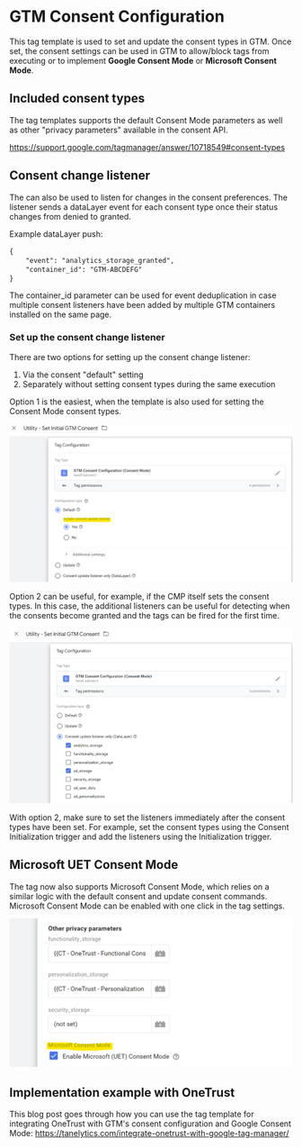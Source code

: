 # GTM Consent Configuration

This tag template is used to set and update the consent types in GTM. Once set, the consent settings can be used in GTM to allow/block tags from executing or to implement **Google Consent Mode** or **Microsoft Consent Mode**.

## Included consent types

The tag templates supports the default Consent Mode parameters as well as other "privacy parameters" available in the consent API.

https://support.google.com/tagmanager/answer/10718549#consent-types

## Consent change listener

The can also be used to listen for changes in the consent preferences. The listener sends a dataLayer event for each consent type once their status changes from denied to granted.

Example dataLayer push:

```
{
    "event": "analytics_storage_granted",
    "container_id": "GTM-ABCDEFG"
}
```
The container_id parameter can be used for event deduplication in case multiple consent listeners have been added by multiple GTM containers installed on the same page.

### Set up the consent change listener

There are two options for setting up the consent change listener:
1. Via the consent "default" setting
2. Separately without setting consent types during the same execution

Option 1 is the easiest, when the template is also used for setting the Consent Mode consent types.

![Default consent listener](default_consent_listener.png)

Option 2 can be useful, for example, if the CMP itself sets the consent types. In this case, the additional listeners can be useful for detecting when the consents become granted and the tags can be fired for the first time.

![Default consent listener](separate_consent_listener.png)

With option 2, make sure to set the listeners immediately after the consent types have been set. For example, set the consent types using the Consent Initialization trigger and add the listeners using the Initialization trigger.

## Microsoft UET Consent Mode

The tag now also supports Microsoft Consent Mode, which relies on a similar logic with the default consent and update consent commands. Microsoft Consent Mode can be enabled with one click in the tag settings.

![Enable Microsoft Consent Mode](uet_consent_mode.png)

## Implementation example with OneTrust

This blog post goes through how you can use the tag template for integrating OneTrust with GTM's consent configuration and Google Consent Mode: https://tanelytics.com/integrate-onetrust-with-google-tag-manager/